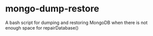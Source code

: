 # mongo-dump-restore
A bash script for dumping and restoring MongoDB when there is not enough space for repairDatabase()
